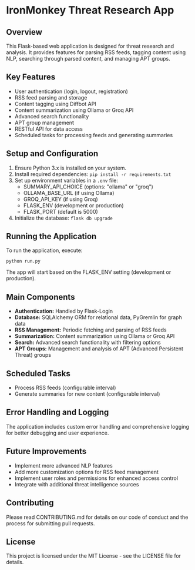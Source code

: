 # IronMonkey Threat Research App

## Overview

This Flask-based web application is designed for threat research and analysis. It provides features for parsing RSS feeds, tagging content using NLP, searching through parsed content, and managing APT groups.

## Key Features

- User authentication (login, logout, registration)
- RSS feed parsing and storage
- Content tagging using Diffbot API
- Content summarization using Ollama or Groq API
- Advanced search functionality
- APT group management
- RESTful API for data access
- Scheduled tasks for processing feeds and generating summaries

## Setup and Configuration

1. Ensure Python 3.x is installed on your system.
2. Install required dependencies: `pip install -r requirements.txt`
3. Set up environment variables in a `.env` file:
   - SUMMARY_API_CHOICE (options: "ollama" or "groq")
   - OLLAMA_BASE_URL (if using Ollama)
   - GROQ_API_KEY (if using Groq)
   - FLASK_ENV (development or production)
   - FLASK_PORT (default is 5000)
4. Initialize the database: `flask db upgrade`

## Running the Application

To run the application, execute:

```
python run.py
```

The app will start based on the FLASK_ENV setting (development or production).

## Main Components

- **Authentication:** Handled by Flask-Login
- **Database:** SQLAlchemy ORM for relational data, PyGremlin for graph data
- **RSS Management:** Periodic fetching and parsing of RSS feeds
- **Summarization:** Content summarization using Ollama or Groq API
- **Search:** Advanced search functionality with filtering options
- **APT Groups:** Management and analysis of APT (Advanced Persistent Threat) groups

## Scheduled Tasks

- Process RSS feeds (configurable interval)
- Generate summaries for new content (configurable interval)

## Error Handling and Logging

The application includes custom error handling and comprehensive logging for better debugging and user experience.

## Future Improvements

- Implement more advanced NLP features
- Add more customization options for RSS feed management
- Implement user roles and permissions for enhanced access control
- Integrate with additional threat intelligence sources

## Contributing

Please read CONTRIBUTING.md for details on our code of conduct and the process for submitting pull requests.

## License

This project is licensed under the MIT License - see the LICENSE file for details.
